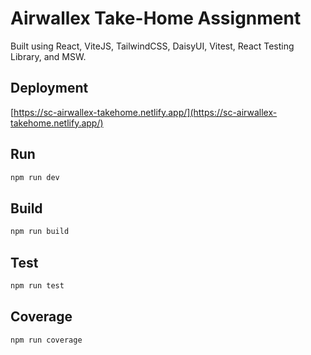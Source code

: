# Airwallex Take-Home Assignment

Built using React, ViteJS, TailwindCSS, DaisyUI, Vitest, React Testing Library, and MSW.

## Deployment

[https://sc-airwallex-takehome.netlify.app/](https://sc-airwallex-takehome.netlify.app/)

## Run

```sh
npm run dev
```

## Build

```sh
npm run build
```

## Test

```sh
npm run test
```

## Coverage

```sh
npm run coverage
```
